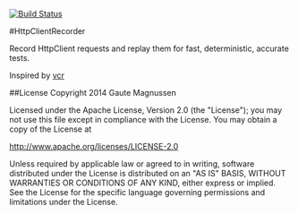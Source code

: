 [![Build Status](https://ci.appveyor.com/api/projects/status/github/gautema/hcr?branch=master&svg=true)](https://ci.appveyor.com/project/gautema/hcr) 

#HttpClientRecorder

Record HttpClient requests and replay them for fast, deterministic, accurate tests.

Inspired by [vcr](https://github.com/vcr/vcr)

##License 
Copyright 2014 Gaute Magnussen

Licensed under the Apache License, Version 2.0 (the "License");
you may not use this file except in compliance with the License.
You may obtain a copy of the License at

   http://www.apache.org/licenses/LICENSE-2.0

Unless required by applicable law or agreed to in writing, software
distributed under the License is distributed on an "AS IS" BASIS,
WITHOUT WARRANTIES OR CONDITIONS OF ANY KIND, either express or implied.
See the License for the specific language governing permissions and
limitations under the License.
